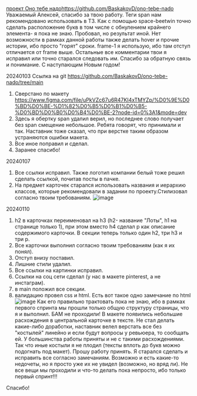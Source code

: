 [проект Оно тебе надо](https://github.com/BaskakovD/ono-tebe-nado)https://github.com/BaskakovD/ono-tebe-nado
Уважаемый Алексей, спасибо за твою работу.
Теги span нам рекомендовано использовать в ТЗ. Как с помощью space-beetwin точно сделать расположение букв в том числе с обнулением крайнего элемента- я пока не знаю. Пробовал, но результат иной.
Нет возможности в рамках данной работы также делать hover и прочие истории, ибо просто "горят" сроки.
frame-1 я использую, ибо там отступ отличается от frame выше.
Остальные все комментарии твои я исправил или точно старался следовать им.
Спасибо за обратную связь и понимание. С наступающим Новым годом!

20240103
Ссылка на git https://github.com/BaskakovD/ono-tebe-nado/tree/main
1. Сверстано по макету https://www.figma.com/file/uPkVZc67u6R47KI4xTMYZp/%D0%9E%D0%BD%D0%BE-%D1%82%D0%B5%D0%B1%D0%B5-%D0%BD%D0%B0%D0%B4%D0%BE-2?node-id=0%3A1&mode=dev
2. Здесь я обертку span удалил <span class="cover__description-child">верил</span>, но последнее слово получает без span смещение небольшое. Ребята говорят, что принимали и так. Наставник тоже сказал, что при верстке таким образом устраняются ошибки макета.
3. Все иное поправил и сделал.
4. Заранее спасибо!

20240107
1. Все ссылки исправил. Также логотип компании белый тоже решил сделать ссылкой, почитав посты в пачке.
2. На предмет карточек старался использовать названия и иерархию классов, которые рекомендовали в задании по проекту.Стилизовал согласно твоим требованиям.
   ![image](https://github.com/BaskakovD/ono-tebe-nado/assets/37614312/2bb77b48-6f1c-4121-bf4f-66edc91acfd7)

20240110

1. h2 в карточках переименовал на h3 (h2- название "Лоты", h1 на странице только 1), при этом вместо h4 сделал p как описание содержимого карточки.  В секции теперь только один h2, три h3  и три p.
2. Все карточки выполнил согласно твоим требованиям (как я их понял).
3. Отступ внизу поставил.
4. Лишние стили удалил.
5. Все ссылки на картинки исправил.
6. Ссылки на соц сети сделал (у нас в макете pinterest, а не инстаграм).
7. в main положил все секции.
8. валидацию провел css и html. Есть вот такое одно замечание по html ![image](https://github.com/BaskakovD/ono-tebe-nado/assets/37614312/e13371ea-fb36-487e-8004-6ef5f9e16814)
Как его правильно трактовать пока не знаю, ибо в рамках первого спринта мы прошли только общую структуру страницы, что я и выполнил. БАМ не проходили!
В макете появились небольшие расхождения в центральной карточке в тексте.  Не стал делать какие-либо доработки, наставник велел верстать все без "костылей" линейно и если будут вопросы у ревьюера, то сообщать ей. У большинства работы приняты и не с такими расхождениями. Так что иные костыли я не плодил (тексты вплоть до букв  можно подогнать под макет).
Прошу работу принять. Я старался сделать и исправить все согласно замечаниям. Возможно и есть какие-то недочеты, но я просто уже их не увидел (возможно, но вряд ли). Не все вещи мы проходили и что-то делать пока непросто, ибо только первый спринт!!!

Спасибо!


